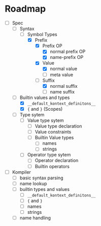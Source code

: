 # Roadmap

- [ ] Spec
  - [ ] Syntax
    - [ ] Symbol Types
      - [x] Prefix
        - [x] Prefix OP
          - [x] normal prefix OP
          - [x] name-prefix OP
        - [x] Value
          - [x] normal value
          - [ ] meta value
        - [ ] Suffix
          - [x] normal suffix
          - [ ] name suffix
  - [ ] Builtin values and types
    - [x] `__default_kontext_definitons__`
    - [x] `{` and `}` (Scopes)
  - [ ] Type sytem
    - [ ] Value type sytem
      - [ ] Value type declaration
      - [ ] Value constraints
      - [ ] Builtin Value types
        - [ ] names
        - [ ] strings
    - [ ] Operator type sytem
      - [ ] Operator declaration
      - [ ] Builtin operators
- [ ] Kompiler
  - [ ] basic syntax parsing
  - [ ] name lookup
  - [ ] builtin types and values
    - [ ] `__default_kontext_definitons__`
    - [ ] `{` and `}`
    - [ ] names
    - [ ] strings
  - [ ] name handling
